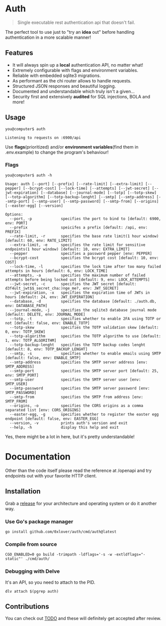 # Auth
> Single executable rest authentication api that doesn't fail.

The perfect tool to use just to "try an **idea** out" before handling authentication in a more scalable manner!

## Features
* It will always spin up a **local** authentication API, no matter what!
* Extremely configurable with flags and environment variables.
* Reliable with embedded sqlite3 migrations.
* As performant as the chi router allows to handle requests.
* Structured JSON responses and beautiful logging.
* Documented and understandable which truly isn't a given...
* Security first and extensively **audited** for SQL injections, BOLA and more!

## Usage
```
you@computer$ auth
```
```
Listening to requests on :6900/api
```

Use **flags**(prioritized) and/or **environment variables**(find them in .env.example) to change the program's behaviour!

### Flags
```
you@computer$ auth -h
```
```
Usage: auth [--port] [--prefix] [--rate-limit] [--extra-limit] [--pepper] [--bcrypt-cost] [--lock-time] [--attempts] [--jwt-secret] [--jwt-expiration] [--database] [--journal-mode] [--totp] [--totp-skew] [--totp-algorithm] [--totp-backup-lenght] [--smtp] [--smtp-address] [--smtp-port] [--smtp-user] [--smtp-password] [--smtp-from] [--origins] [--easter-egg] [--version]

Options:
  --port, -p             specifies the port to bind to [default: 6900, env: PORT]
  --prefix               speicifes a prefix [default: /api, env: PREFIX]
  --rate-limit, -r       specifies the base rate limit(1 hour window) [default: 60, env: RATE_LIMIT]
  --extra-limit, -e      specifies the rate limit for sensitive endpoints(1 hour window) [default: 10, env: EXTRA_LIMIT]
  --pepper               specifies a password pepper [env: PEPPER]
  --bcrypt-cost          specifies the bcrypt cost [default: 10, env: COST]
  --lock-time, -l        specifies the lock time after too many failed attempts in hours [default: 6, env: LOCK_TIME]
  --attempts, -a         specifies the maximum number of failed attempts before being locked out [default: 9, env: LOCK_ATTEMPTS]
  --jwt-secret, -c       specifies the JWT secret [default: d3f4ult_jwt$$_secret_cha:)nge_me?, env: JWT_SECRET]
  --jwt-expiration, -x   specifies the expiration time of JWTs in hours [default: 24, env: JWT_EXPIRATION]
  --database, -d         specifies the database [default: ./auth.db, env: DATABASE_PATH]
  --journal-mode, -j     specifies the sqlite3 database journal mode [default: DELETE, env: JOURNAL_MODE]
  --totp, -t             specifies whether to enable 2FA using TOTP or not [default: false, env: ENABLE_TOTP]
  --totp-skew            specifies the TOTP validation skew [default: 0, env: TOTP_SKEW]
  --totp-algorithm       specifies the TOTP algorithm to use [default: 1, env: TOTP_ALGORITHM]
  --totp-backup-lenght   specifies the TOTP backup codes lenght [default: 8, env: TOTP_BACKUP_LENGHT]
  --smtp, -s             specifies whether to enable emails using SMTP [default: false, env: ENABLE_SMTP]
  --smtp-address         specifies the SMTP server address [env: SMTP_ADDRESS]
  --smtp-port            specifies the SMTP server port [default: 25, env: SMTP_PORT]
  --smtp-user            specifies the SMTP server user [env: SMTP_USER]
  --smtp-password        specifies the SMTP server password [env: SMTP_PASSWORD]
  --smtp-from            specifies the SMTP from address [env: SMTP_FROM]
  --origins, -o          specifies the CORS origins as a comma separated list [env: CORS_ORIGINS]
  --easter-egg, -g       specifies whether to register the easter egg endpoint [default: false, env: EASTER_EGG]
  --version, -v          prints auth's version and exit
  --help, -h             display this help and exit
```
Yes, there might be a lot in here, but it's pretty understandable!

# Documentation
Other than the code itself please read the reference at /openapi and try endpoints out with your favorite HTTP client.

## Installation
Grab a [release](https://github.com/0xlover/auth/releases) for your architecture and operating system or do it another way.

### Use Go's package manager
```
go install github.com/0xlover/auth/cmd/auth@latest
```

### Compile from source
```
CGO_ENABLED=0 go build -trimpath -ldflags='-s -w -extldflags="-static"' ./cmd/auth/
```

### Debugging with Delve
It's an API, so you need to attach to the PID.
```
dlv attach $(pgrep auth)
```

## Contributions
You can check out [TODO](./TODO.md) and these will definitely get accepted after review.